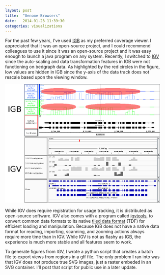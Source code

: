 ```yaml
---
layout: post
title:  "Genome Browsers"
date:   2014-01-23 11:39:30
categories: visualizations
---
```


For the past few years, I've used [IGB](http://bioviz.org/igb/) as my preferred coverage viewer. I appreciated that it was an open-source project, and I could recommend colleagues to use it since it was an open-source project and it was easy enough to launch a java program on any system. Recently, I switched to [IGV](http://www.broadinstitute.org/igv/) since the auto-scaling and data transformation features in IGB were not functioning on bedgraph data. As highlighted by the red circles in the figure, low values are hidden in IGB since the y-axis of the data track does not rescale based upon the viewing window.

![something](/assets/comparison.png)

While IGV does require registration for usage tracking, it is distributed as open-source software. IGV also comes with a program called [igvtools](http://www.broadinstitute.org/software/igv/igvtools), to convert common data formats to its native [tiled data format](http://www.broadinstitute.org/igv/TDF) (TDF) for efficient loading and manipulation. Because IGB does not have a native data format for reading, importing, scanning, and zooming actions always require more time than in IGV. While IGV is not as flashy as IGB, the experience is much more stable and all features seem to work.

To generate figures from IGV, I wrote a python script that creates a batch file to export views from regions in a gff file. The only problem I ran into was that IGV does not produce true SVG images, just a raster embeded in an SVG container. I'll post that script for public use in a later update.

